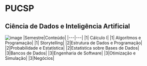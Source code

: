 # PUCSP
## Ciência de Dados e Inteligência Artificial
![image](https://github.com/anacgr05/PUCSP/assets/151938722/a5371a54-469e-44a8-9763-5fe25463a450)
|Semestre|Conteúdo|
|---|---|
|1|	Cálculo I|
|1|	Algorítmos e Programação|
|1| Storytelling|
|2|Estrutura de Dados e Programação|
|2|Probabilidade e Estatística|
|2|Estatística sobre Bases de Dados|
|3|Bancos de Dados|
|3|Engenharia de Software|
|3|Otimização e Simulação|
|3|Negócios|
